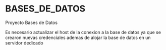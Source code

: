 # BASES_DE_DATOS
Proyecto Bases de Datos


Es necesario actualizar el host de la conexion a la base de datos ya que se crearon nuevas credenciales ademas de alojar la base de datos en un servidor dedicado
